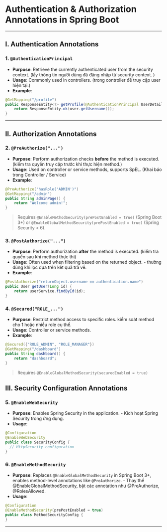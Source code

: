 # Authentication & Authorization Annotations in Spring Boot


---

## I. Authentication Annotations

### 1. `@AuthenticationPrincipal`

* **Purpose**: Retrieve the currently authenticated user from the security context. (lấy thông tin người dùng đã đăng nhập từ security context. )
* **Usage**: Commonly used in controllers. (trong controller để truy cập user hiện tại.)
* **Example**:

```java
@GetMapping("/profile")
public ResponseEntity<?> getProfile(@AuthenticationPrincipal UserDetails user) {
    return ResponseEntity.ok(user.getUsername());
}
```

---

## II. Authorization Annotations

### 2. `@PreAuthorize("...")`

* **Purpose**: Perform authorization checks **before** the method is executed. (kiểm tra quyền truy cập trước khi thực hiện method.)
* **Usage**: Used on controller or service methods, supports SpEL. (Khai báo trong Controller / Service)
* **Example**:

```java
@PreAuthorize("hasRole('ADMIN')")
@GetMapping("/admin")
public String adminPage() {
    return "Welcome admin!";
}
```

> Requires `@EnableMethodSecurity(prePostEnabled = true)` (Spring Boot 3+) or `@EnableGlobalMethodSecurity(prePostEnabled = true)` (Spring Security < 6).

### 3. `@PostAuthorize("...")`

* **Purpose**: Perform authorization **after** the method is executed.  (kiểm tra quyền sau khi method thực thi)
* **Usage**: Often used when filtering based on the returned object. - thường dùng khi lọc dựa trên kết quả trả về.
* **Example**:

```java
@PostAuthorize("returnObject.username == authentication.name")
public User getUser(Long id) {
    return userService.findById(id);
}
```

### 4. `@Secured("ROLE_...")`

* **Purpose**: Restrict method access to specific roles.  kiểm soát method cho 1 hoặc nhiều role cụ thể.
* **Usage**: Controller or service methods.
* **Example**:

```java
@Secured({"ROLE_ADMIN", "ROLE_MANAGER"})
@GetMapping("/dashboard")
public String dashboard() {
    return "dashboard";
}
```

> Requires `@EnableGlobalMethodSecurity(securedEnabled = true)`


## III. Security Configuration Annotations

### 5. `@EnableWebSecurity`

* **Purpose**: Enables Spring Security in the application. - Kích hoạt Spring Security trong ứng dụng. 
* **Usage**:

```java
@Configuration
@EnableWebSecurity
public class SecurityConfig {
  // HttpSecurity configuration
}
```

### 6. `@EnableMethodSecurity`

* **Purpose**: Replaces `@EnableGlobalMethodSecurity` in Spring Boot 3+, enables method-level annotations like `@PreAuthorize`. - Thay thế @EnableGlobalMethodSecurity, bật các annotation như @PreAuthorize, @RolesAllowed.
* **Usage**:

```java
@Configuration
@EnableMethodSecurity(prePostEnabled = true)
public class MethodSecurityConfig {
}
```

---


